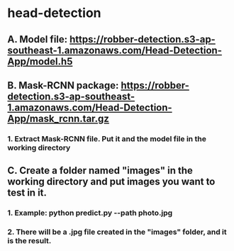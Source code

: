 # head-detection
## A. Model file: https://robber-detection.s3-ap-southeast-1.amazonaws.com/Head-Detection-App/model.h5

## B. Mask-RCNN package: https://robber-detection.s3-ap-southeast-1.amazonaws.com/Head-Detection-App/mask_rcnn.tar.gz
### 1. Extract Mask-RCNN file. Put it and the model file in the working directory

## C. Create a folder named "images" in the working directory and put images you want to test in it.
### 1. Example: python predict.py --path photo.jpg
### 2. There will be a .jpg file created in the "images" folder, and it is the result.
